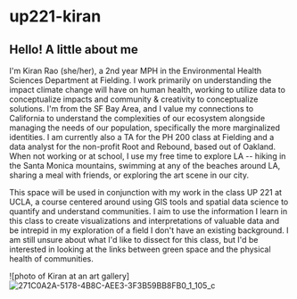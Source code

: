 # up221-kiran

## Hello! A little about me  

I'm Kiran Rao (she/her), a 2nd year MPH in the Environmental Health Sciences Department at Fielding. I work primarily on understanding the impact climate change will have on human health, working to utilize data to conceptualize impacts and community & creativity to conceptualize solutions. I'm from the SF Bay Area, and I value my connections to California to understand the complexities of our ecosystem alongside managing the needs of our population, specifically the more marginalized identities. I am currently also a TA for the PH 200 class at Fielding and a data analyst for the non-profit Root and Rebound, based out of Oakland. When not working or at school, I use my free time to explore LA -- hiking in the Santa Monica mountains, swimming at any of the beaches around LA, sharing a meal with friends, or exploring the art scene in our city.

This space will be used in conjunction with my work in the class UP 221 at UCLA, a course centered around using GIS tools and spatial data science to quantify and understand communities. I aim to use the information I learn in this class to create visualizations and interpretations of valuable data and be intrepid in my exploration of a field I don't have an existing background. I am still unsure about what I'd like to dissect for this class, but I'd be interested in looking at the links between green space and the physical health of communities.


![photo of Kiran at an art gallery]
![271C0A2A-5178-4B8C-AEE3-3F3B59BB8FB0_1_105_c](https://github.com/kiranr24/up221-kiran/assets/156030240/3cb0ef32-51df-4fc0-8eeb-6d5e36da0942)
